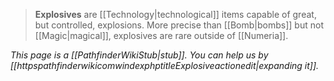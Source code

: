 > **Explosives** are [[Technology|technological]] items capable of great, but controlled, explosions. More precise than [[Bomb|bombs]] but not [[Magic|magical]], explosives are rare outside of [[Numeria]].



*This page is a [[PathfinderWikiStub|stub]]. You can help us by [[httpspathfinderwikicomwindexphptitleExplosiveactionedit|expanding it]].*







